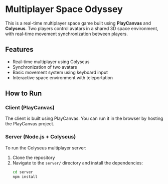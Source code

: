 # Multiplayer Space Odyssey

This is a real-time multiplayer space game built using **PlayCanvas** and **Colyseus**. Two players control avatars in a shared 3D space environment, with real-time movement synchronization between players.

## Features
- Real-time multiplayer using Colyseus
- Synchronization of two avatars
- Basic movement system using keyboard input
- Interactive space environment with teleportation

## How to Run

### Client (PlayCanvas)
The client is built using PlayCanvas. You can run it in the browser by hosting the PlayCanvas project.

### Server (Node.js + Colyseus)
To run the Colyseus multiplayer server:
1. Clone the repository
2. Navigate to the `server/` directory and install the dependencies:
   ```bash
   cd server
   npm install







